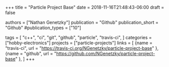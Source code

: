 +++
title = "Particle Project Base"
date = 2018-11-16T21:48:43-06:00
draft = false

authors = ["Nathan Genetzky"]
publication = "Github"
publication_short = "Github"
#publication_types = ["10"]

tags = [
    "c++",
    "ci",
    "git",
    "github",
    "particle",
    "travis-ci",
]
categories = ["hobby-electronics"]
projects = ["particle-projects"]
links = [
    {name = "travis-ci", url = "https://travis-ci.org/NGenetzky/particle-project-base" },
    {name = "github", url = "https://github.com/NGenetzky/particle-project-base" },
]
+++
